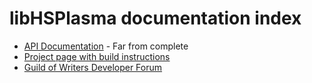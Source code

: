 # libHSPlasma documentation index

* [API Documentation](https://H-uru.github.com/libhsplasma/api) - Far from complete
* [Project page with build instructions](https://github.com/H-uru/libhsplasma)
* [Guild of Writers Developer Forum](https://forum.guildofwriters.org/viewforum.php?f=114)
